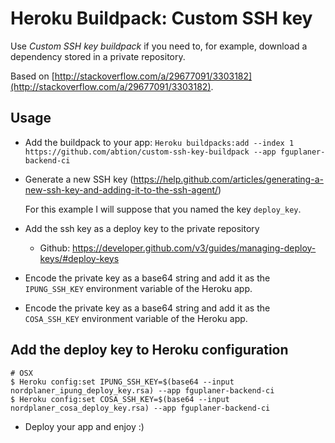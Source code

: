 # Heroku Buildpack: Custom SSH key

Use *Custom SSH key buildpack* if you need to, for example, download a dependency stored in a private repository.

Based on [http://stackoverflow.com/a/29677091/3303182](http://stackoverflow.com/a/29677091/3303182).

## Usage

- Add the buildpack to your app:
  `Heroku buildpacks:add --index 1 https://github.com/abtion/custom-ssh-key-buildpack --app fguplaner-backend-ci`

- Generate a new SSH key (https://help.github.com/articles/generating-a-new-ssh-key-and-adding-it-to-the-ssh-agent/)

  For this example I will suppose that you named the key `deploy_key`.

- Add the ssh key as a deploy key to the private repository

  * Github: https://developer.github.com/v3/guides/managing-deploy-keys/#deploy-keys

- Encode the private key as a base64 string and add it as the `IPUNG_SSH_KEY` environment variable of the Heroku app.
- Encode the private key as a base64 string and add it as the `COSA_SSH_KEY` environment variable of the Heroku app.

## Add the deploy key to Heroku configuration
  ```
  # OSX
  $ Heroku config:set IPUNG_SSH_KEY=$(base64 --input nordplaner_ipung_deploy_key.rsa) --app fguplaner-backend-ci
  $ Heroku config:set COSA_SSH_KEY=$(base64 --input nordplaner_cosa_deploy_key.rsa) --app fguplaner-backend-ci

  ```

- Deploy your app and enjoy :)
